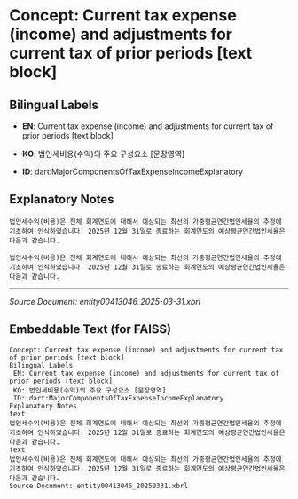 # Concept: Current tax expense (income) and adjustments for current tax of prior periods [text block]

## Bilingual Labels
- **EN**: Current tax expense (income) and adjustments for current tax of prior periods [text block]
- **KO**: 법인세비용(수익)의 주요 구성요소 [문장영역]

- **ID**: dart:MajorComponentsOfTaxExpenseIncomeExplanatory

## Explanatory Notes
```text
법인세수익(비용)은 전체 회계연도에 대해서 예상되는 최선의 가중평균연간법인세율의 추정에 기초하여 인식하였습니다. 2025년 12월 31일로 종료하는 회계연도의 예상평균연간법인세율은 다음과 같습니다.
```
```text
법인세수익(비용)은 전체 회계연도에 대해서 예상되는 최선의 가중평균연간법인세율의 추정에 기초하여 인식하였습니다. 2025년 12월 31일로 종료하는 회계연도의 예상평균연간법인세율은 다음과 같습니다.
```

---
*Source Document: entity00413046_2025-03-31.xbrl*
## Embeddable Text (for FAISS)
```text
Concept: Current tax expense (income) and adjustments for current tax of prior periods [text block]
Bilingual Labels
 EN: Current tax expense (income) and adjustments for current tax of prior periods [text block]
 KO: 법인세비용(수익)의 주요 구성요소 [문장영역]
 ID: dart:MajorComponentsOfTaxExpenseIncomeExplanatory
Explanatory Notes
text
법인세수익(비용)은 전체 회계연도에 대해서 예상되는 최선의 가중평균연간법인세율의 추정에 기초하여 인식하였습니다. 2025년 12월 31일로 종료하는 회계연도의 예상평균연간법인세율은 다음과 같습니다.
text
법인세수익(비용)은 전체 회계연도에 대해서 예상되는 최선의 가중평균연간법인세율의 추정에 기초하여 인식하였습니다. 2025년 12월 31일로 종료하는 회계연도의 예상평균연간법인세율은 다음과 같습니다.
Source Document: entity00413046_20250331.xbrl
```